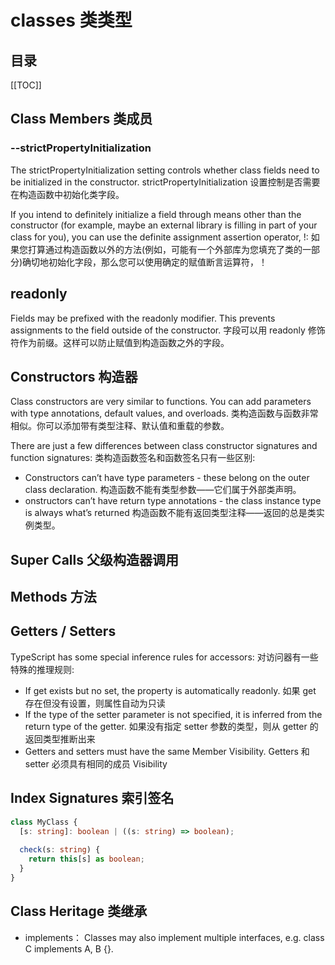 # classes 类类型

<TimeToRead />

## 目录

[[TOC]]

## Class Members 类成员

### --strictPropertyInitialization

The strictPropertyInitialization setting controls whether class fields need to be initialized in the constructor.
strictPropertyInitialization 设置控制是否需要在构造函数中初始化类字段。

If you intend to definitely initialize a field through means other than the constructor (for example, maybe an external library is filling in part of your class for you), you can use the definite assignment assertion operator, !:
如果您打算通过构造函数以外的方法(例如，可能有一个外部库为您填充了类的一部分)确切地初始化字段，那么您可以使用确定的赋值断言运算符，！

## readonly

Fields may be prefixed with the readonly modifier. This prevents assignments to the field outside of the constructor.
字段可以用 readonly 修饰符作为前缀。这样可以防止赋值到构造函数之外的字段。

## Constructors 构造器

Class constructors are very similar to functions. You can add parameters with type annotations, default values, and overloads.
类构造函数与函数非常相似。你可以添加带有类型注释、默认值和重载的参数。

There are just a few differences between class constructor signatures and function signatures:
类构造函数签名和函数签名只有一些区别:

- Constructors can’t have type parameters - these belong on the outer class declaration.
构造函数不能有类型参数——它们属于外部类声明。
- onstructors can’t have return type annotations - the class instance type is always what’s returned
构造函数不能有返回类型注释——返回的总是类实例类型。

## Super Calls 父级构造器调用

## Methods 方法

## Getters / Setters

TypeScript has some special inference rules for accessors:
对访问器有一些特殊的推理规则:

- If get exists but no set, the property is automatically readonly.
如果 get 存在但没有设置，则属性自动为只读
- If the type of the setter parameter is not specified, it is inferred from the return type of the getter.
如果没有指定 setter 参数的类型，则从 getter 的返回类型推断出来
- Getters and setters must have the same Member Visibility.
Getters 和 setter 必须具有相同的成员 Visibility

## Index Signatures 索引签名

```ts
class MyClass {
  [s: string]: boolean | ((s: string) => boolean);
 
  check(s: string) {
    return this[s] as boolean;
  }
}
```

## Class Heritage 类继承

- implements： Classes may also implement multiple interfaces, e.g. class C implements A, B {}.
